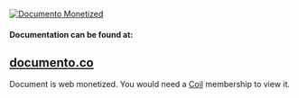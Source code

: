 [![Documento Monetized](https://img.shields.io/badge/documento-monetized-brightgreen?style=for-the-badge)](http://localhost:8080/5ec6ce813b315c9c71c4aa9d)
#### Documentation can be found at:
## [documento.co](http://localhost:8080/5ec6ce813b315c9c71c4aa9d)
Document is web monetized. You would need a [Coil](https://coil.com/) membership to view it.